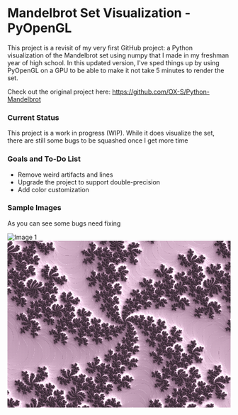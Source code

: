 # **Mandelbrot Set Visualization - PyOpenGL**

This project is a revisit of my very first GitHub project: a Python visualization of the Mandelbrot set using numpy that I made in my freshman year of high school. In this updated version, I've sped things up by using PyOpenGL on a GPU to be able to make it not take 5 minutes to render the set.

Check out the original project here: https://github.com/OX-S/Python-Mandelbrot

### **Current Status** 

This project is a work in progress (WIP). While it does visualize the set, there are still some bugs to be squashed once I get more time

### Goals and To-Do List
* Remove weird artifacts and lines
* Upgrade the project to support double-precision 
* Add color customization

  
### Sample Images
As you can see some bugs need fixing

![Image 1](Images/image.png)
![Image 2](Images/image_1.png)
